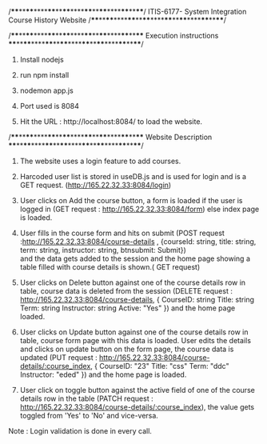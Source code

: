 /**\*\***\*\***\*\***\*\*\*\***\*\***\*\***\*\***\*\*\*\***\*\***\*\***\*\***\*\*\*\***\*\***\*\***\*\***/
ITIS-6177- System Integration
Course History Website
/**\*\***\*\***\*\***\*\*\*\***\*\***\*\***\*\***\*\*\*\***\*\***\*\***\*\***\*\*\*\***\*\***\*\***\*\***/

/**\*\***\*\***\*\***\*\*\*\***\*\***\*\***\*\***\*\*\*\***\*\***\*\***\*\***\*\*\*\***\*\***\*\***\*\***
Execution instructions
**\*\***\*\***\*\***\*\*\*\***\*\***\*\***\*\***\*\*\*\***\*\***\*\***\*\***\*\*\*\***\*\***\*\***\*\***/

1. Install nodejs

2. run npm install

3. nodemon app.js

4. Port used is 8084

5. Hit the URL : http://localhost:8084/ to load the website.

/**\*\***\*\***\*\***\*\*\*\***\*\***\*\***\*\***\*\*\*\***\*\***\*\***\*\***\*\*\*\***\*\***\*\***\*\***
Website Description
**\*\***\*\***\*\***\*\*\*\***\*\***\*\***\*\***\*\*\*\***\*\***\*\***\*\***\*\*\*\***\*\***\*\***\*\***/

1. The website uses a login feature to add courses.

2. Harcoded user list is stored in useDB.js and is used for login and is a GET request. (http://165.22.32.33:8084/login)

3. User clicks on Add the course button, a form is loaded if the user is logged in (GET request : http://165.22.32.33:8084/form) else index page is loaded.

4. User fills in the course form and hits on submit (POST request :http://165.22.32.33:8084/course-details , {courseId: string,
   title: string,  
   term: string,
   instructor: string,
   btnsubmit: Submit})  
   and the data gets added to the session and the home page showing a table filled with course details is shown.( GET request)

5. User clicks on Delete button against one of the course details row in table, course data is deleted from the session (DELETE request : http://165.22.32.33:8084/course-details, {
   CourseID: string
   Title: string
   Term: string
   Instructor: string
   Active: "Yes"
   }) and the home page loaded.

6. User clicks on Update button against one of the course details row in table, course form page with this data is loaded. User edits the details and clicks on update button on the form page, the course data is updated (PUT request : http://165.22.32.33:8084/course-details/:course_index, {
   CourseID: "23"
   Title: "css"
   Term: "ddc"
   Instructor: "eded"
   }) and the home page is loaded.

7. User click on toggle button against the active field of one of the course details row in the table (PATCH request : http://165.22.32.33:8084/course-details/:course_index), the value gets toggled from 'Yes' to 'No' and vice-versa.

Note : Login validation is done in every call.
